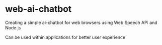 # web-ai-chatbot

Creating a simple ai-chatbot for web browsers using Web Speech API and Node.js

Can be used within applications for better user experience
